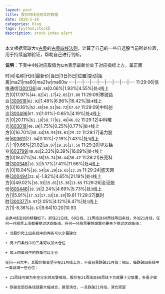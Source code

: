 ```yaml
---
layout: post
title: 股价四线法则实时数据
date: 2020-5-10
categories: blog
tags: [python,stock]
description: stock index alert
---
```



本文根据雪球大v[古泉](https://xueqiu.com/u/7148646888)的[古泉四线法则](https://xueqiu.com/7148646888/130498192)，计算了自己的一些自选股当前所处位置，用于持续追踪验证，帮助自己进行判断。

**说明**：下表中4线对应取值为`红色`表示最新价处于对应指标上方，属正面

时间|名称|代码|最新价|当日|3日|5日|位置|变动|距离|ma21|ma60|ma21w|ma60w
---|---|---|---|---|---|---|---|---
11:29:06|信维通信|[300136](https://xueqiu.com/S/SZ300136)|`48.58`|0.06%|1.93%|4.55%|处`4`线上方|0|17.97%|`44.82`|`41.17`|`42.65`|`37.00`
11:29:09|寒锐钴业|[300618](https://xueqiu.com/S/SZ300618)|`62.92`|1.48%|6.96%|16.42%|处`4`线上方|0|16.16%|`52.45`|`50.51`|`56.72`|`57.67`
11:29:09|中科创达|[300496](https://xueqiu.com/S/SZ300496)|`67.33`|1.01%|-0.65%|4.19%|处`4`线上方|0|20.11%|`61.18`|`58.77`|`61.49`|`46.02`
11:29:12|中科曙光|[603019](https://xueqiu.com/S/SH603019)|`40.19`|1.75%|0.25%|0.77%|处`4`线上方|0|16.70%|`38.44`|`35.93`|`35.61`|`29.22`
11:29:17|诺力股份|[603611](https://xueqiu.com/S/SH603611)|`21.04`|0.10%|-2.19%|1.43%|处`3`线上方|-1|9.66%|21.02|`19.07`|`19.16`|`17.58`
11:29:20|华友钴业|[603799](https://xueqiu.com/S/SH603799)|`40.03`|2.33%|8.39%|16.09%|处`4`线上方|0|19.07%|`34.38`|`33.74`|`36.44`|`30.47`
11:29:21|长亮科技|[300348](https://xueqiu.com/S/SZ300348)|`18.32`|5.17%|7.41%|11.66%|处`4`线上方|0|18.04%|`16.54`|`16.29`|`16.65`|`13.29`
11:29:24|盛天网络|[300494](https://xueqiu.com/S/SZ300494)|`22.6`|-1.82%|4.65%|21.19%|处`4`线上方|0|49.02%|`16.93`|`15.01`|`15.38`|`13.69`
11:29:26|金证股份|[600446](https://xueqiu.com/S/SH600446)|`19.19`|2.24%|4.69%|5.73%|处`3`线上方|1|5.91%|`17.52`|`17.33`|`18.19`|19.61
11:29:27|赢时胜|[300377](https://xueqiu.com/S/SZ300377)|`8.97`|2.05%|4.12%|6.47%|处`1`线上方|1|-8.36%|`8.67`|9.64|10.20|10.93

```
古泉4线法则的精髓如下。抓住21日线、60日线、21周线及60周线等四条线，外加21月线，任何一只股票上涨都要穿过这四条线，任何一只股票要想爆雷也要先下穿过这四条线：

+ 当股价爬上四条线中的两条可以少量建仓

+ 爬上四条线中的三条可以加大仓位

+ 爬上四条线中的四条可以全仓

任何一只大牛，其股价都会坚守在21月线上方，不会轻易跌破21月线；相反，每跌破四条线中一条就减一些仓位：

+ 21周线可做为多空分水岭及警戒线，股价在21周线及60周线下方就要十分慎重，多看少做

+ 跌破全部四条线就要大幅减仓，甚至清仓，一旦跌破21月线，清仓观望
```